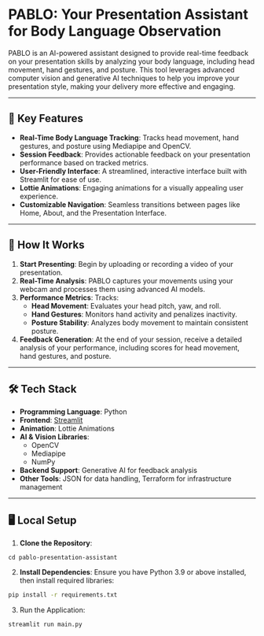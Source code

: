 # PABLO: Your Presentation Assistant for Body Language Observation

PABLO is an AI-powered assistant designed to provide real-time feedback on your presentation skills by analyzing your body language, including head movement, hand gestures, and posture. This tool leverages advanced computer vision and generative AI techniques to help you improve your presentation style, making your delivery more effective and engaging.

---

## 🎯 Key Features
- **Real-Time Body Language Tracking**: Tracks head movement, hand gestures, and posture using Mediapipe and OpenCV.
- **Session Feedback**: Provides actionable feedback on your presentation performance based on tracked metrics.
- **User-Friendly Interface**: A streamlined, interactive interface built with Streamlit for ease of use.
- **Lottie Animations**: Engaging animations for a visually appealing user experience.
- **Customizable Navigation**: Seamless transitions between pages like Home, About, and the Presentation Interface.

---

## 🚀 How It Works
1. **Start Presenting**: Begin by uploading or recording a video of your presentation.
2. **Real-Time Analysis**: PABLO captures your movements using your webcam and processes them using advanced AI models.
3. **Performance Metrics**: Tracks:
   - **Head Movement**: Evaluates your head pitch, yaw, and roll.
   - **Hand Gestures**: Monitors hand activity and penalizes inactivity.
   - **Posture Stability**: Analyzes body movement to maintain consistent posture.
4. **Feedback Generation**: At the end of your session, receive a detailed analysis of your performance, including scores for head movement, hand gestures, and posture.

---

## 🛠️ Tech Stack
- **Programming Language**: Python
- **Frontend**: [Streamlit](https://streamlit.io/)
- **Animation**: Lottie Animations
- **AI & Vision Libraries**:
  - OpenCV
  - Mediapipe
  - NumPy
- **Backend Support**: Generative AI for feedback analysis
- **Other Tools**: JSON for data handling, Terraform for infrastructure management

---

## 🖥️ Local Setup
1. **Clone the Repository**:
```bashgit clone https://github.com/your-username/pablo-presentation-assistant.git
cd pablo-presentation-assistant
```
2. **Install Dependencies**: Ensure you have Python 3.9 or above installed, then install required libraries:
``` bash
pip install -r requirements.txt
````
3. Run the Application:
``` bash
streamlit run main.py
```
   
